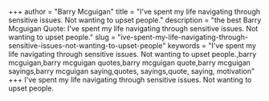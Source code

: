 +++
author = "Barry Mcguigan"
title = "I've spent my life navigating through sensitive issues. Not wanting to upset people."
description = "the best Barry Mcguigan Quote: I've spent my life navigating through sensitive issues. Not wanting to upset people."
slug = "ive-spent-my-life-navigating-through-sensitive-issues-not-wanting-to-upset-people"
keywords = "I've spent my life navigating through sensitive issues. Not wanting to upset people.,barry mcguigan,barry mcguigan quotes,barry mcguigan quote,barry mcguigan sayings,barry mcguigan saying,quotes, sayings,quote, saying, motivation"
+++
I've spent my life navigating through sensitive issues. Not wanting to upset people.
